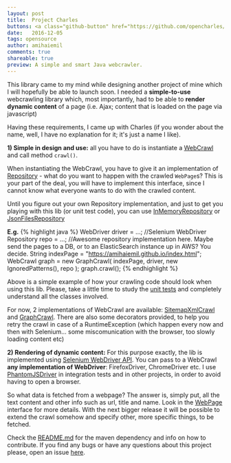```yaml
---
layout: post
title:  Project Charles
buttons: <a class="github-button" href="https://github.com/opencharles/charles" data-icon="octicon-star" data-count-href="/opencharles/charles/stargazers" data-count-api="/repos/opencharles/charles#stargazers_count" data-count-aria-label="# stargazers on GitHub" aria-label="Star opencharles/charles on GitHub">Star</a> <a class="github-button" href="https://github.com/opencharles/charles/fork" data-icon="octicon-repo-forked" data-count-href="/opencharles/charles/network" data-count-api="/repos/opencharles/charles#forks_count" data-count-aria-label="# forks on GitHub" aria-label="Fork opencharles/charles on GitHub">Fork</a>
date:   2016-12-05
tags: opensource
author: amihaiemil
comments: true
shareable: true
preview: A simple and smart Java webcrawler.
---
```


This library came to my mind while designing another project of mine which I will hopefully be able to launch soon.
I needed a **simple-to-use** webcrawling library which, most importantly, had to be able to **render dynamic content**
of a page (i.e. Ajax; content that is loaded on the page via javascript)

Having these requirements, I came up with Charles (if you wonder about the name, well, I have no explanation for it; it's just a name I like).

**1) Simple in design and use:** all you have to do is instantiate a [WebCrawl](https://github.com/opencharles/charles/blob/master/src/main/java/com/amihaiemil/charles/WebCrawl.java) and
call method ``crawl()``.

When instantiating the WebCrawl, you have to give it an implementation of [Repository](https://github.com/opencharles/charles/blob/master/src/main/java/com/amihaiemil/charles/Repository.java) - what
do you want to happen with the crawled ``WebPage``s? This is your part of the deal, you will have to implement this interface, since I cannot know what everyone wants to do with the crawled content.

Until you figure out your own Repository implementation, and just to get you playing with this lib (or unit test code), you can use [InMemoryRepository](https://github.com/opencharles/charles/blob/master/src/main/java/com/amihaiemil/charles/InMemoryRepository.java)
or [JsonFilesRepository](https://github.com/opencharles/charles/blob/master/src/main/java/com/amihaiemil/charles/JsonFilesRepository.java)

<b>E.g.</b>
{% highlight java %}
WebDriver driver = ...; //Selenium WebDriver
Repository repo = ...; //Awesome repository implementation here. Maybe send the pages to a DB, or to an ElasticSearch instance up in AWS? You decide.
String indexPage = "https://amihaiemil.github.io/index.html";
WebCrawl graph = new GraphCrawl(
    indexPage, driver, new IgnoredPatterns(), repo
);
graph.crawl();
{% endhighlight %}

Above is a simple example of how your crawling code should look when using this lib. Please, take a little time to study the [unit tests](https://github.com/opencharles/charles/tree/master/src/test/java/com/amihaiemil/charles)
and completely understand all the classes involved.

For now, 2 implementations of WebCrawl are available: [SitemapXmlCrawl](https://github.com/opencharles/charles/blob/master/src/main/java/com/amihaiemil/charles/SitemapXmlCrawl.java) and
[GraphCrawl](https://github.com/opencharles/charles/blob/master/src/main/java/com/amihaiemil/charles/GraphCrawl.java). There are also some decorators provided, to help you retry the crawl in case of a
RuntimeException (which happen every now and then with Selenium... some miscomunication with the browser, too slowly loading content etc)

**2) Rendering of dynamic content:** For this purpose exactly, the lib is implemented using [Selenium WebDriver API](http://www.seleniumhq.org/projects/webdriver/). You can pass to a
WebCrawl **any implementation of WebDriver**: FirefoxDriver, ChromeDriver etc. I use [PhantomJSDriver](https://github.com/detro/ghostdriver) in integration tests and in other projects, in order
to avoid having to open a browser.

So what data is fetched from a webpage? The answer is, simply put, all the text content and other info such as url, title and name. Look in the [WebPage](https://github.com/opencharles/charles/blob/master/src/main/java/com/amihaiemil/charles/WebPage.java)
interface for more details. With the next bigger release it will be possible to extend the crawl somehow and specify other, more specific things, to be fetched.

Check the [README.md](https://github.com/opencharles/charles/blob/master/README.md) for the maven dependency and info on how to contribute.
If you find any bugs or have any questions about this project please, open an issue [here](https://github.com/opencharles/charles/issues/new).
